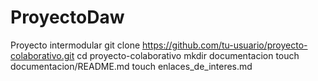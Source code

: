 # ProyectoDaw
Proyecto intermodular
git clone https://github.com/tu-usuario/proyecto-colaborativo.git
cd proyecto-colaborativo
mkdir documentacion
touch documentacion/README.md
touch enlaces_de_interes.md

